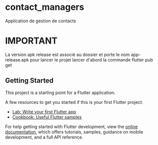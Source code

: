 # contact_managers

Application de gestion de contacts

# IMPORTANT 
La version apk release est associé au dossier et porte le nom app-release.apk
pour lancer le projet lancer d'abord la commande flutter pub get 


## Getting Started

This project is a starting point for a Flutter application.

A few resources to get you started if this is your first Flutter project:

- [Lab: Write your first Flutter app](https://docs.flutter.dev/get-started/codelab)
- [Cookbook: Useful Flutter samples](https://docs.flutter.dev/cookbook)

For help getting started with Flutter development, view the
[online documentation](https://docs.flutter.dev/), which offers tutorials,
samples, guidance on mobile development, and a full API reference.
